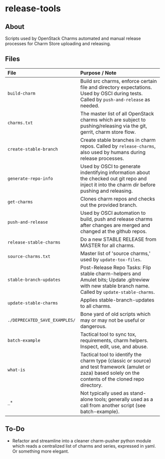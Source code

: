 # release-tools

## About
Scripts used by OpenStack Charms automated and manual release processes for Charm Store uploading and releasing.

## Files
File | Purpose / Note
:--- | :---
```build-charm```           | Build src charms, enforce certain file and directory expectations.  Used by OSCI during tests.  Called by ```push-and-release``` as needed.
```charms.txt```            | The master list of all OpenStack charms which are subject to pushing/releasing via the git, gerrit, charm store flow.
```create-stable-branch```  | Create stable branches in charm repos.  Called by ```release-charms```, also used by humans during release processes.
```generate-repo-info```    | Used by OSCI to generate indentifying information about the checked out git repo and inject it into the charm dir before pushing and releasing.
```get-charms```            | Clones charm repos and checks out the provided branch.
```push-and-release```      | Used by OSCI automation to build, push and release charms after changes are merged and changed at the github repos.
```release-stable-charms``` | Do a new STABLE RELEASE from MASTER for all charms.
```source-charms.txt```     | Master list of 'source charms,' used by ```update-tox-files```.
```stable-branch-updates``` | Post-Release Repo Tasks: Flip stable charm-helpers and Amulet bits;  Update .gitreview with new stable branch name. Called by ```update-stable-charms```.
```update-stable-charms```  | Applies stable-branch-updates to all charms.
```./DEPRECATED_SAVE_EXAMPLES/```         | Bone yard of old scripts which may or may not be useful or dangerous.
```batch-example```         | Tactical tool to sync tox, requirements, charm helpers.  Inspect, edit, use, and abuse.
```what-is```               | Tactical tool to identify the charm type (classic or source) and test framework (amulet or zaza) based solely on the contents of the cloned repo directory.
```_*```                    | Not typically used as stand-alone tools;  generally used as a call from another script (see batch-example).

## To-Do

* Refactor and streamline into a cleaner charm-pusher python module which reads a centralized list of charms and series, expressed in yaml.  Or something more elegant.
